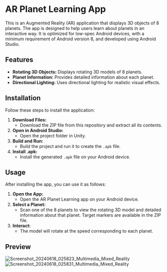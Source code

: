 # AR Planet Learning App

This is an Augmented Reality (AR) application that displays 3D objects of 8 planets. The app is designed to help users learn about planets in an interactive way. It is optimized for low-spec Android devices, with a minimum requirement of Android version 8, and developed using Android Studio.

## Features

- **Rotating 3D Objects:** Displays rotating 3D models of 8 planets.
- **Planet Information:** Provides detailed information about each planet.
- **Directional Lighting:** Uses directional lighting for realistic visual effects.

## Installation

Follow these steps to install the application:

1. **Download Files:**
    - Download the ZIP file from this repository and extract all its contents.
2. **Open in Android Studio:**
    - Open the project folder in Unity.
3. **Build and Run:**
    - Build the project and run it to create the `.apk` file.
4. **Install .apk:**
    - Install the generated `.apk` file on your Android device.

## Usage

After installing the app, you can use it as follows:

1. **Open the App:**
    - Open the AR Planet Learning app on your Android device.
2. **Select a Planet:**
    - Scan one of the 8 planets to view the rotating 3D model and detailed information about that planet. Target markers are available in the ZIP file.
3. **Interact:**
    - The model will rotate at the speed corresponding to each planet.

## Preview
![Screenshot_20240618_025823_Multimedia_Mixed_Reality](https://github.com/user-attachments/assets/244108a9-e55a-42a4-9bef-af9bdd3f645a)
![Screenshot_20240618_025831_Multimedia_Mixed_Reality](https://github.com/user-attachments/assets/9c5361b0-dc64-474e-8774-ca2e5af62c20)

